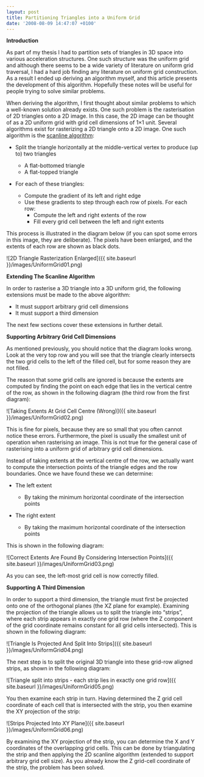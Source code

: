 ```yaml
---
layout: post
title: Partitioning Triangles into a Uniform Grid
date: '2008-08-09 14:47:07 +0100'
---
```


**Introduction**

As part of my thesis I had to partition sets of triangles in 3D space into various acceleration structures. One such structure was the uniform grid and although there seems to be a wide variety of literature on uniform grid traversal, I had a hard job finding any literature on uniform grid construction. As a result I ended up deriving an algorithm myself, and this article presents the development of this algorithm. Hopefully these notes will be useful for people trying to solve similar problems.

When deriving the algorithm, I first thought about similar problems to which a well-known solution already exists. One such problem is the rasterisation of 2D triangles onto a 2D image. In this case, the 2D image can be thought of as a 2D uniform grid with grid cell dimensions of 1×1 unit. Several algorithms exist for rasterizing a 2D triangle onto a 2D image. One such algorithm is the [scanline algorithm](https://en.wikipedia.org/wiki/Scanline_algorithm):

* Split the triangle horizontally at the middle-vertical vertex to produce (up to) two triangles
	* A flat-bottomed triangle
	* A flat-topped triangle

* For each of these triangles:
	* Compute the gradient of its left and right edge
	* Use these gradients to step through each row of pixels. For each row:
		* Compute the left and right extents of the row
		* Fill every grid cell between the left and right extents

This process is illustrated in the diagram below (if you can spot some errors in this image, they are deliberate). The pixels have been enlarged, and the extents of each row are shown as black dots.

![2D Triangle Rasterization Enlarged]({{ site.baseurl }}/images/UniformGrid01.png)


**Extending The Scanline Algorithm**

In order to rasterise a 3D triangle into a 3D uniform grid, the following extensions must be made to the above algorithm:

* It must support arbitrary grid cell dimensions
* It must support a third dimension

The next few sections cover these extensions in further detail.


**Supporting Arbitrary Grid Cell Dimensions**

As mentioned previously, you should notice that the diagram looks wrong. Look at the very top row and you will see that the triangle clearly intersects the two grid cells to the left of the filled cell, but for some reason they are not filled.

The reason that some grid cells are ignored is because the extents are computed by finding the point on each edge that lies in the vertical centre of the row, as shown in the following diagram (the third row from the first diagram):

![Taking Extents At Grid Cell Centre (Wrong)]({{ site.baseurl }}/images/UniformGrid02.png)

This is fine for pixels, because they are so small that you often cannot notice these errors. Furthermore, the pixel is usually the smallest unit of operation when rasterising an image. This is not true for the general case of rasterising into a uniform grid of arbitrary grid cell dimensions.

Instead of taking extents at the vertical centre of the row, we actually want to compute the intersection points of the triangle edges and the row boundaries. Once we have found these we can determine:

* The left extent
	* By taking the minimum horizontal coordinate of the intersection points

* The right extent
	* By taking the maximum horizontal coordinate of the intersection points

This is shown in the following diagram:

![Correct Extents Are Found By Considering Intersection Points]({{ site.baseurl }}/images/UniformGrid03.png)

As you can see, the left-most grid cell is now correctly filled.


**Supporting A Third Dimension**

In order to support a third dimension, the triangle must first be projected onto one of the orthogonal planes (the XZ plane for example). Examining the projection of the triangle allows us to split the triangle into “strips”, where each strip appears in exactly one grid row (where the Z component of the grid coordinate remains constant for all grid cells intersected). This is shown in the following diagram:

![Triangle Is Projected And Split Into Strips]({{ site.baseurl }}/images/UniformGrid04.png)

The next step is to split the original 3D triangle into these grid-row aligned strips, as shown in the following diagram:

![Triangle split into strips - each strip lies in exactly one grid row]({{ site.baseurl }}/images/UniformGrid05.png)

You then examine each strip in turn. Having determined the Z grid cell coordinate of each cell that is intersected with the strip, you then examine the XY projection of the strip:

![Strips Projected Into XY Plane]({{ site.baseurl }}/images/UniformGrid06.png)

By examining the XY projection of the strip, you can determine the X and Y coordinates of the overlapping grid cells. This can be done by triangulating the strip and then applying the 2D scanline algorithm (extended to support arbitrary grid cell size). As you already know the Z grid-cell coordinate of the strip, the problem has been solved.
